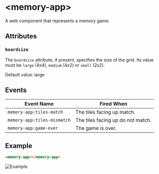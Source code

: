 # &lt;memory-app&gt;

A web component that represents a memory game.

## Attributes

### `boardsize`

The `boardsize` attribute, if present, specifies the size of the grid. Its value must be `large` (4x4), `medium` (4x2) or `small` (2x2).

Default value: large

## Events

| Event Name      | Fired When                        |
| --------------- | --------------------------------- |
| `memory-app:tiles-match`    | The tiles facing up match.        |
| `memory-app:tiles-mismatch` | The tiles facing up do not match. |
| `memory-app:game-over`      | The game is over.                 |

## Example

```html
<memory-app></memory-app>
```

![Example](./.readme/example.gif)
